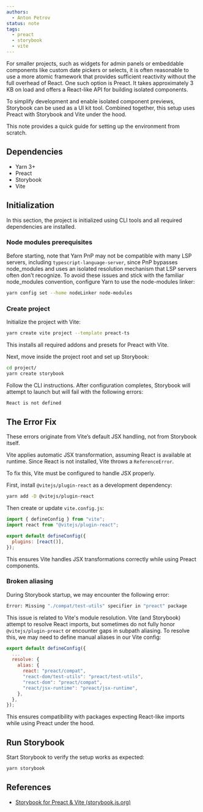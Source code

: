 ```yaml
---
authors:
  - Anton Petrov
status: note
tags:
  - preact
  - storybook
  - vite
---
```


For smaller projects, such as widgets for admin panels or embeddable components like custom date pickers or selects, it is often reasonable to use a more atomic framework that provides sufficient reactivity without the full overhead of React. One such option is Preact. It takes approximately 3 KB on load and offers a React-like API for building isolated components.

To simplify development and enable isolated component previews, Storybook can be used as a UI kit tool. Combined together, this setup uses Preact with Storybook and Vite under the hood.

This note provides a quick guide for setting up the environment from scratch.

## Dependencies

- Yarn 3+
- Preact
- Storybook
- Vite

## Initialization

In this section, the project is initialized using CLI tools and all required dependencies are installed.

### Node modules prerequisites

Before starting, note that Yarn PnP may not be compatible with many LSP servers, including `typescript-language-server`, since PnP bypasses node_modules and uses an isolated resolution mechanism that LSP servers often don't recognize. To avoid these issues and stick with the familiar node_modules convention, configure Yarn to use the node-modules linker:

```bash
yarn config set --home nodeLinker node-modules
```

### Create project

Initialize the project with Vite:

```bash
yarn create vite project --template preact-ts
```

This installs all required addons and presets for Preact with Vite.

Next, move inside the project root and set up Storybook:

```bash
cd project/
yarn create storybook
```

Follow the CLI instructions. After configuration completes, Storybook will attempt to launch but will fail with the following errors:

```bash
React is not defined
```

## The Error Fix

These errors originate from Vite’s default JSX handling, not from Storybook itself.

Vite applies automatic JSX transformation, assuming React is available at runtime. Since React is not installed, Vite throws a `ReferenceError`.

To fix this, Vite must be configured to handle JSX properly.

First, install `@vitejs/plugin-react` as a development dependency:

```bash
yarn add -D @vitejs/plugin-react
```

Then create or update `vite.config.js`:

```javascript
import { defineConfig } from "vite";
import react from "@vitejs/plugin-react";

export default defineConfig({
  plugins: [react()],
});
```

This ensures Vite handles JSX transformations correctly while using Preact components.

### Broken aliasing

During Storybook startup, we may encounter the following error:

```bash
Error: Missing "./compat/test-utils" specifier in "preact" package
```

This issue is related to Vite's module resolution. Vite (and Storybook) attempt to resolve React imports, but sometimes do not fully honor `@vitejs/plugin-preact` or encounter gaps in subpath aliasing. To resolve this, we may need to define manual aliases in our Vite config:

```javascript
export default defineConfig({
  ...
  resolve: {
    alias: {
      react: "preact/compat",
      "react-dom/test-utils": "preact/test-utils",
      "react-dom": "preact/compat",
      "react/jsx-runtime": "preact/jsx-runtime",
    },
  },
});

```

This ensures compatibility with packages expecting React-like imports while using Preact under the hood.

## Run Storybook

Start Storybook to verify the setup works as expected:

```bash
yarn storybook
```

## References

- [Storybook for Preact & Vite (storybook.js.org)](https://storybook.js.org/docs/get-started/frameworks/preact-vite?renderer=preact)
